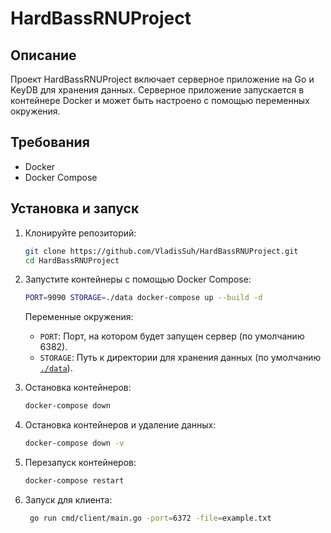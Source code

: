 # HardBassRNUProject

## Описание
Проект HardBassRNUProject включает серверное приложение на Go и KeyDB для хранения данных. Серверное приложение запускается в контейнере Docker и может быть настроено с помощью переменных окружения.

## Требования
- Docker
- Docker Compose

## Установка и запуск

1. Клонируйте репозиторий:
    ```sh
    git clone https://github.com/VladisSuh/HardBassRNUProject.git
    cd HardBassRNUProject
    ```

2. Запустите контейнеры с помощью Docker Compose:
    ```sh
    PORT=9090 STORAGE=./data docker-compose up --build -d
    ```

    Переменные окружения:
    - `PORT`: Порт, на котором будет запущен сервер (по умолчанию 6382).
    - `STORAGE`: Путь к директории для хранения данных (по умолчанию [`./data`]('./data')).
3. Остановка контейнеров:
    ```sh
    docker-compose down
    ```

4. Остановка контейнеров и удаление данных:
    ```sh
    docker-compose down -v
    ```

5. Перезапуск контейнеров:
    ```sh
    docker-compose restart
    ```

6. Запуск для клиента:
   ```sh
    go run cmd/client/main.go -port=6372 -file=example.txt
    ```